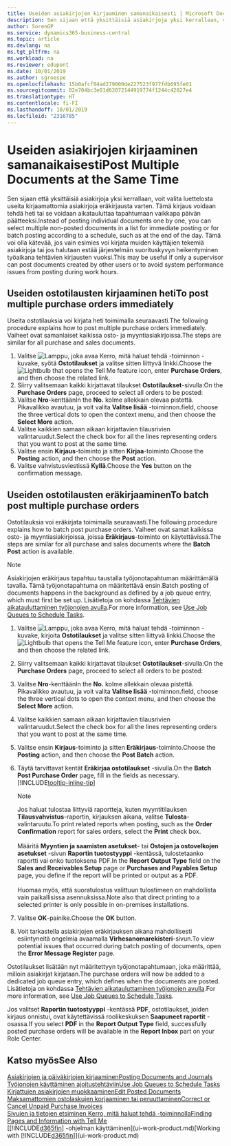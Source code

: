 ```yaml
---
title: Useiden asiakirjojen kirjaaminen samanaikaisesti | Microsoft Docs
description: Sen sijaan että yksittäisiä asiakirjoja yksi kerrallaan, voit valita luettelosta useita kirjaamattomia asiakirjoja eräkirjausta varten. Tämä kirjaus voidaan tehdä heti tai se voidaan aikatauluttaa tapahtumaan esimerkiksi päivän päätteeksi.
author: SorenGP
ms.service: dynamics365-business-central
ms.topic: article
ms.devlang: na
ms.tgt_pltfrm: na
ms.workload: na
ms.reviewer: edupont
ms.date: 10/01/2019
ms.author: sgroespe
ms.openlocfilehash: 15b0afcf04ad279000de227523f977fdb695fe01
ms.sourcegitcommit: 02e704bc3e01d62072144919774f1244c42827e4
ms.translationtype: HT
ms.contentlocale: fi-FI
ms.lasthandoff: 10/01/2019
ms.locfileid: "2316785"
---
```

# <a name="post-multiple-documents-at-the-same-time"></a><span data-ttu-id="d6b75-103">Useiden asiakirjojen kirjaaminen samanaikaisesti</span><span class="sxs-lookup"><span data-stu-id="d6b75-103">Post Multiple Documents at the Same Time</span></span>
<span data-ttu-id="d6b75-104">Sen sijaan että yksittäisiä asiakirjoja yksi kerrallaan, voit valita luettelosta useita kirjaamattomia asiakirjoja eräkirjausta varten. Tämä kirjaus voidaan tehdä heti tai se voidaan aikatauluttaa tapahtumaan vaikkapa päivän päätteeksi.</span><span class="sxs-lookup"><span data-stu-id="d6b75-104">Instead of posting individual documents one by one, you can select multiple non-posted documents in a list for immediate posting or for batch posting according to a schedule, such as at the end of the day.</span></span> <span data-ttu-id="d6b75-105">Tämä voi olla kätevää, jos vain esimies voi kirjata muiden käyttäjien tekemiä asiakirjoja tai jos halutaan estää järjestelmän suorituskyvyn heikentyminen työaikana tehtävien kirjausten vuoksi.</span><span class="sxs-lookup"><span data-stu-id="d6b75-105">This may be useful if only a supervisor can post documents created by other users or to avoid system performance issues from posting during work hours.</span></span>

## <a name="to-post-multiple-purchase-orders-immediately"></a><span data-ttu-id="d6b75-106">Useiden ostotilausten kirjaaminen heti</span><span class="sxs-lookup"><span data-stu-id="d6b75-106">To post multiple purchase orders immediately</span></span>
<span data-ttu-id="d6b75-107">Useita ostotilauksia voi kirjata heti toimimalla seuraavasti.</span><span class="sxs-lookup"><span data-stu-id="d6b75-107">The following procedure explains how to post multiple purchase orders immediately.</span></span> <span data-ttu-id="d6b75-108">Vaiheet ovat samanlaiset kaikissa osto- ja myyntiasiakirjoissa.</span><span class="sxs-lookup"><span data-stu-id="d6b75-108">The steps are similar for all purchase and sales documents.</span></span>

1. <span data-ttu-id="d6b75-109">Valitse ![Lamppu, joka avaa Kerro, mitä haluat tehdä -toiminnon](media/ui-search/search_small.png "Kerro, mitä haluat tehdä") -kuvake, syötä **Ostotilaukset** ja valitse sitten liittyvä linkki.</span><span class="sxs-lookup"><span data-stu-id="d6b75-109">Choose the ![Lightbulb that opens the Tell Me feature](media/ui-search/search_small.png "Tell me what you want to do") icon, enter **Purchase Orders**, and then choose the related link.</span></span>
2. <span data-ttu-id="d6b75-110">Siirry valitsemaan kaikki kirjattavat tilaukset **Ostotilaukset**-sivulla:</span><span class="sxs-lookup"><span data-stu-id="d6b75-110">On the **Purchase Orders** page, proceed to select all orders to be posted:</span></span>
3. <span data-ttu-id="d6b75-111">Valitse **Nro**-kenttään</span><span class="sxs-lookup"><span data-stu-id="d6b75-111">In the **No.**</span></span> <span data-ttu-id="d6b75-112">kolme allekkain olevaa pistettä. Pikavalikko avautuu, ja voit valita **Valitse lisää** -toiminnon.</span><span class="sxs-lookup"><span data-stu-id="d6b75-112">field, choose the three vertical dots to open the context menu, and then choose the **Select More** action.</span></span>
4. <span data-ttu-id="d6b75-113">Valitse kaikkien samaan aikaan kirjattavien tilausrivien valintaruudut.</span><span class="sxs-lookup"><span data-stu-id="d6b75-113">Select the check box for all the lines representing orders that you want to post at the same time.</span></span>
5. <span data-ttu-id="d6b75-114">Valitse ensin **Kirjaus**-toiminto ja sitten **Kirjaa**-toiminto.</span><span class="sxs-lookup"><span data-stu-id="d6b75-114">Choose the **Posting** action, and then choose the **Post** action.</span></span>
6. <span data-ttu-id="d6b75-115">Valitse vahvistusviestissä **Kyllä**.</span><span class="sxs-lookup"><span data-stu-id="d6b75-115">Choose the **Yes** button on the confirmation message.</span></span>

## <a name="to-batch-post-multiple-purchase-orders"></a><span data-ttu-id="d6b75-116">Useiden ostotilausten eräkirjaaminen</span><span class="sxs-lookup"><span data-stu-id="d6b75-116">To batch post multiple purchase orders</span></span>
<span data-ttu-id="d6b75-117">Ostotilauksia voi eräkirjata toimimalla seuraavasti.</span><span class="sxs-lookup"><span data-stu-id="d6b75-117">The following procedure explains how to batch post purchase orders.</span></span> <span data-ttu-id="d6b75-118">Vaiheet ovat samat kaikissa osto- ja myyntiasiakirjoissa, joissa **Eräkirjaus**-toiminto on käytettävissä.</span><span class="sxs-lookup"><span data-stu-id="d6b75-118">The steps are similar for all purchase and sales documents where the **Batch Post** action is available.</span></span>

> [!NOTE]
> <span data-ttu-id="d6b75-119">Asiakirjojen eräkirjaus tapahtuu taustalla työjonotapahtuman määrittämällä tavalla. Tämä työjonotapahtuma on määritettävä ensin.</span><span class="sxs-lookup"><span data-stu-id="d6b75-119">Batch posting of documents happens in the background as defined by a job queue entry, which must first be set up.</span></span> <span data-ttu-id="d6b75-120">Lisätietoja on kohdassa [Tehtävien aikatauluttaminen työjonojen avulla](admin-job-queues-schedule-tasks.md).</span><span class="sxs-lookup"><span data-stu-id="d6b75-120">For more information, see [Use Job Queues to Schedule Tasks](admin-job-queues-schedule-tasks.md).</span></span>

1. <span data-ttu-id="d6b75-121">Valitse ![Lamppu, joka avaa Kerro, mitä haluat tehdä -toiminnon](media/ui-search/search_small.png "Kerro, mitä haluat tehdä") -kuvake, kirjoita **Ostotilaukset** ja valitse sitten liittyvä linkki.</span><span class="sxs-lookup"><span data-stu-id="d6b75-121">Choose the ![Lightbulb that opens the Tell Me feature](media/ui-search/search_small.png "Tell me what you want to do") icon, enter **Purchase Orders**, and then choose the related link.</span></span>  
2. <span data-ttu-id="d6b75-122">Siirry valitsemaan kaikki kirjattavat tilaukset **Ostotilaukset**-sivulla:</span><span class="sxs-lookup"><span data-stu-id="d6b75-122">On the **Purchase Orders** page, proceed to select all orders to be posted:</span></span>
3. <span data-ttu-id="d6b75-123">Valitse **Nro**-kenttään</span><span class="sxs-lookup"><span data-stu-id="d6b75-123">In the **No.**</span></span> <span data-ttu-id="d6b75-124">kolme allekkain olevaa pistettä. Pikavalikko avautuu, ja voit valita **Valitse lisää** -toiminnon.</span><span class="sxs-lookup"><span data-stu-id="d6b75-124">field, choose the three vertical dots to open the context menu, and then choose the **Select More** action.</span></span>
4. <span data-ttu-id="d6b75-125">Valitse kaikkien samaan aikaan kirjattavien tilausrivien valintaruudut.</span><span class="sxs-lookup"><span data-stu-id="d6b75-125">Select the check box for all the lines representing orders that you want to post at the same time.</span></span>
5. <span data-ttu-id="d6b75-126">Valitse ensin **Kirjaus**-toiminto ja sitten **Eräkirjaus**-toiminto.</span><span class="sxs-lookup"><span data-stu-id="d6b75-126">Choose the **Posting** action, and then choose the **Post Batch** action.</span></span>
6. <span data-ttu-id="d6b75-127">Täytä tarvittavat kentät **Eräkirjaa ostotilaukset** -sivulla.</span><span class="sxs-lookup"><span data-stu-id="d6b75-127">On the **Batch Post Purchase Order** page, fill in the fields as necessary.</span></span> [!INCLUDE[tooltip-inline-tip](includes/tooltip-inline-tip_md.md)]

    > [!NOTE]
    > <span data-ttu-id="d6b75-128">Jos haluat tulostaa liittyviä raportteja, kuten myyntitilauksen **Tilausvahvistus**-raportin, kirjauksen aikana, valitse **Tulosta**-valintaruutu.</span><span class="sxs-lookup"><span data-stu-id="d6b75-128">To print related reports when posting, such as the **Order Confirmation** report for sales orders, select the **Print** check box.</span></span><br /><br /> <span data-ttu-id="d6b75-129">Määritä **Myyntien ja saamisten asetukset**- tai **Ostojen ja ostovelkojen asetukset** -sivun **Raportin tuotostyyppi** -kentässä, tulostetaanko raportti vai onko tuotoksena PDF.</span><span class="sxs-lookup"><span data-stu-id="d6b75-129">In the **Report Output Type** field on the **Sales and Receivables Setup** page or **Purchases and Payables Setup** page, you define if the report will be printed or output as a PDF.</span></span><br /><br /> <span data-ttu-id="d6b75-130">Huomaa myös, että suoratulostus valittuun tulostimeen on mahdollista vain paikallisissa asennuksissa.</span><span class="sxs-lookup"><span data-stu-id="d6b75-130">Note also that direct printing to a selected printer is only possible in on-premises installations.</span></span>

7. <span data-ttu-id="d6b75-131">Valitse **OK**-painike.</span><span class="sxs-lookup"><span data-stu-id="d6b75-131">Choose the **OK** button.</span></span>
8. <span data-ttu-id="d6b75-132">Voit tarkastella asiakirjojen eräkirjauksen aikana mahdollisesti esiintyneitä ongelmia avaamalla **Virhesanomarekisteri**-sivun.</span><span class="sxs-lookup"><span data-stu-id="d6b75-132">To view potential issues that occurred during batch posting of documents, open the **Error Message Register** page.</span></span>

<span data-ttu-id="d6b75-133">Ostotilaukset lisätään nyt määritettyyn työjonotapahtumaan, joka määrittää, milloin asiakirjat kirjataan.</span><span class="sxs-lookup"><span data-stu-id="d6b75-133">The purchase orders will now be added to a dedicated job queue entry, which defines when the documents are posted.</span></span> <span data-ttu-id="d6b75-134">Lisätietoja on kohdassa [Tehtävien aikatauluttaminen työjonojen avulla](admin-job-queues-schedule-tasks.md).</span><span class="sxs-lookup"><span data-stu-id="d6b75-134">For more information, see [Use Job Queues to Schedule Tasks](admin-job-queues-schedule-tasks.md).</span></span>

<span data-ttu-id="d6b75-135">Jos valitset **Raportin tuotostyyppi** -kentässä **PDF**, ostotilaukset, joiden kirjaus onnistui, ovat käytettävissä roolikeskuksen **Saapuneet raportit** -osassa.</span><span class="sxs-lookup"><span data-stu-id="d6b75-135">If you select **PDF** in the **Report Output Type** field, successfully posted purchase orders will be available in the **Report Inbox** part on your Role Center.</span></span>

## <a name="see-also"></a><span data-ttu-id="d6b75-136">Katso myös</span><span class="sxs-lookup"><span data-stu-id="d6b75-136">See Also</span></span>
[<span data-ttu-id="d6b75-137">Asiakirjojen ja päiväkirjojen kirjaaminen</span><span class="sxs-lookup"><span data-stu-id="d6b75-137">Posting Documents and Journals</span></span>](ui-post-documents-journals.md)  
[<span data-ttu-id="d6b75-138">Työjonojen käyttäminen ajoitustehtäviin</span><span class="sxs-lookup"><span data-stu-id="d6b75-138">Use Job Queues to Schedule Tasks</span></span>](admin-job-queues-schedule-tasks.md)  
[<span data-ttu-id="d6b75-139">Kirjattujen asiakirjojen muokkaaminen</span><span class="sxs-lookup"><span data-stu-id="d6b75-139">Edit Posted Documents</span></span>](across-edit-posted-document.md)  
[<span data-ttu-id="d6b75-140">Maksamattomien ostolaskujen korjaaminen tai peruuttaminen</span><span class="sxs-lookup"><span data-stu-id="d6b75-140">Correct or Cancel Unpaid Purchase Invoices</span></span>](purchasing-how-correct-cancel-unpaid-purchase-invoices.md)  
[<span data-ttu-id="d6b75-141">Sivujen ja tietojen etsiminen Kerro, mitä haluat tehdä -toiminnolla</span><span class="sxs-lookup"><span data-stu-id="d6b75-141">Finding Pages and Information with Tell Me</span></span>](ui-search.md)  
<span data-ttu-id="d6b75-142">[[!INCLUDE[d365fin](includes/d365fin_md.md)] -ohjelman käyttäminen](ui-work-product.md)</span><span class="sxs-lookup"><span data-stu-id="d6b75-142">[Working with [!INCLUDE[d365fin](includes/d365fin_md.md)]](ui-work-product.md)</span></span>
